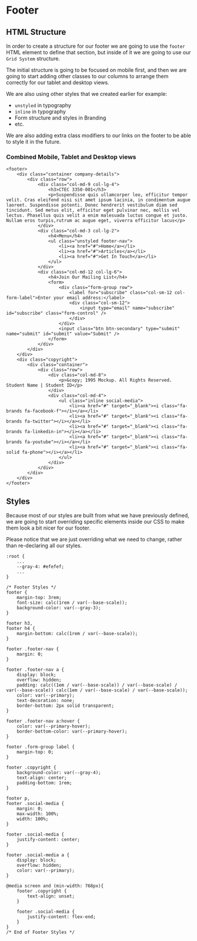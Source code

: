 # Footer

## HTML Structure
In order to create a structure for our footer we are going to use the `footer` HTML element to define that section, but inside of it we are going to use our `Grid System` structure.

The initial structure is going to be focused on mobile first, and then we are going to start adding other classes to our columns to arrange them correctly for our tablet and desktop views.

We are also using other styles that we created earlier for example:
* `unstyled` in typography
* `inline` in typography
* Form structure and styles in Branding
* etc.

We are also adding extra class modifiers to our links on the footer to be able to style it in the future.

### Combined Mobile, Tablet and Desktop views
```
<footer>
    <div class="container company-details">
        <div class="row">
            <div class="col-md-9 col-lg-4">
                <h3>CTEC 3350-001</h3>
                <p>Suspendisse quis ullamcorper leo, efficitur tempor velit. Cras eleifend nisi sit amet ipsum lacinia, in condimentum augue laoreet. Suspendisse potenti. Donec hendrerit vestibulum diam sed tincidunt. Sed metus elit, efficitur eget pulvinar nec, mollis vel lectus. Phasellus quis velit a enim malesuada luctus congue et justo. Nullam eros turpis,rutrum ac augue eget, viverra efficitur lacus</p>
            </div>
            <div class="col-md-3 col-lg-2">
                <h4>Menu</h4>
                <ul class="unstyled footer-nav">
                    <li><a href="#">Home</a></li>
                    <li><a href="#">Articles</a></li>
                    <li><a href="#">Get In Touch</a></li>
                </ul>
            </div>
            <div class="col-md-12 col-lg-6">
                <h4>Join Our Mailing List</h4>
                <form>
                    <div class="form-group row">
                        <label for="subscribe" class="col-sm-12 col-form-label">Enter your email address:</label>
                        <div class="col-sm-12">
                            <input type="email" name="subscribe" id="subscribe" class="form-control" />
                        </div>
                    </div>
                    <input class="btn btn-secondary" type="submit" name="submit" id="submit" value="Submit" />
                </form>
            </div>
        </div>
    </div>
    <div class="copyright">
        <div class="container">
            <div class="row">
                <div class="col-md-8">
                    <p>&copy; 1995 Mockup. All Rights Reserved. Student Name | Student ID</p>
                </div>
                <div class="col-md-4">
                    <ul class="inline social-media">
                        <li><a href="#" target="_blank"><i class="fa-brands fa-facebook-f"></i></a></li>
                        <li><a href="#" target="_blank"><i class="fa-brands fa-twitter"></i></a></li>
                        <li><a href="#" target="_blank"><i class="fa-brands fa-linkedin-in"></i></a></li>
                        <li><a href="#" target="_blank"><i class="fa-brands fa-youtube"></i></a></li>
                        <li><a href="#" target="_blank"><i class="fa-solid fa-phone"></i></a></li>
                    </ul>
                </div>
            </div>
        </div>
    </div>
</footer>
```

## Styles
Because most of our styles are built from what we have previously defined, we are going to start overriding specific elements inside our CSS to make them look a bit nicer for our footer.

Please notice that we are just overriding what we need to change, rather than re-declaring all our styles.

```
:root {
    ...
    --gray-4: #efefef;
    ...
}

/* Footer Styles */
footer {
    margin-top: 3rem;
    font-size: calc(1rem / var(--base-scale));
    background-color: var(--gray-3);
}

footer h3,
footer h4 {
    margin-bottom: calc(1rem / var(--base-scale));
}

footer .footer-nav {
    margin: 0;
}

footer .footer-nav a {
    display: block;
    overflow: hidden;
    padding: calc((1em / var(--base-scale)) / var(--base-scale) / var(--base-scale)) calc(1em / var(--base-scale) / var(--base-scale));
    color: var(--primary);
    text-decoration: none;
    border-bottom: 2px solid transparent;
}

footer .footer-nav a:hover {
    color: var(--primary-hover);
    border-bottom-color: var(--primary-hover);
}

footer .form-group label {
    margin-top: 0;
}

footer .copyright {
    background-color: var(--gray-4);
    text-align: center;
    padding-bottom: 1rem;
}

footer p,
footer .social-media {
    margin: 0;
    max-width: 100%;
    width: 100%;
}

footer .social-media {
    justify-content: center;
}

footer .social-media a {
    display: block;
    overflow: hidden;
    color: var(--primary);
}

@media screen and (min-width: 768px){
    footer .copyright {
        text-align: unset;
    }

    footer .social-media {
        justify-content: flex-end;
    }
}
/* End of Footer Styles */
```
